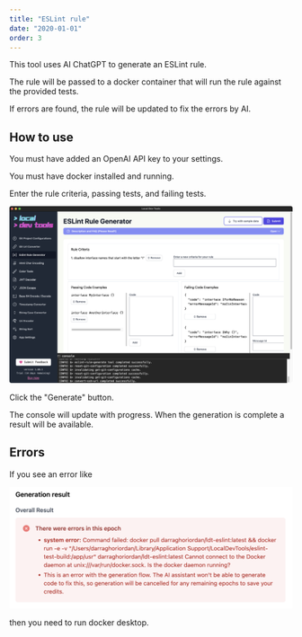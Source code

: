 ```yaml
---
title: "ESLint rule"
date: "2020-01-01"
order: 3
---
```


This tool uses AI ChatGPT to generate an ESLint rule.

The rule will be passed to a docker container that will run the rule against the provided tests.

If errors are found, the rule will be updated to fix the errors by AI.

## How to use

You must have added an OpenAI API key to your settings.

You must have docker installed and running.

Enter the rule criteria, passing tests, and failing tests.

![ESLint rule](../images/eslint_rule_criteria.png)

Click the "Generate" button.

The console will update with progress. When the generation is complete a result will be available.

## Errors

If you see an error like

![Docker error](../images/docker_start.png)

then you need to run docker desktop.
